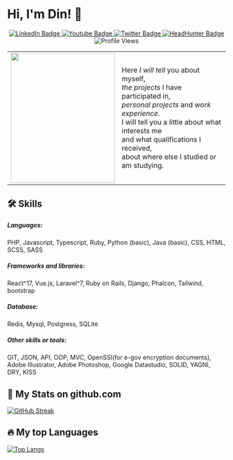 # Hi, I'm Din! 👋

<div id="badges" align="center">
  <a href="https://www.linkedin.com/in/dinmukhamed-tezekbayev-b18353183">
    <img src="https://img.shields.io/badge/LinkedIn-blue?style=for-the-badge&logo=linkedin&logoColor=white" alt="LinkedIn Badge"/>
  </a>
  <a href="https://studio.youtube.com/channel/UCtBKAQZm4Tcmp0IHaTxYEjA">
    <img src="https://img.shields.io/badge/YouTube-red?style=for-the-badge&logo=youtube&logoColor=white" alt="Youtube Badge"/>
  </a>
  <a href="https://twitter.com/Dinmukhamed14">
    <img src="https://img.shields.io/badge/Twitter-blue?style=for-the-badge&logo=twitter&logoColor=white" alt="Twitter Badge"/>
  </a>
  <a href="https://hh.kz/resume/0e8be1a1ff045ac3790039ed1f4f4946565a65">
    <img src="https://img.shields.io/badge/hh.kz-red?style=for-the-badge&logo=headhunter&logoColor=white" alt="HeadHunter Badge"/>
  </a>
  <span>
    <img src="https://komarev.com/ghpvc/?username=din-tezekbayev&style=for-the-badge" alt="Profile Views" />
  </span>
</div>

<table align="center" border="0" style="border:0">
  <tr>
    <td cols="2">
      <img src="https://instagram.fala4-1.fna.fbcdn.net/v/t51.2885-15/49597706_538726103315571_114684578871697756_n.jpg?stp=dst-jpg_e35&_nc_ht=instagram.fala4-1.fna.fbcdn.net&_nc_cat=103&_nc_ohc=fHAZpTTnzl0AX8pEDS5&edm=ALQROFkBAAAA&ccb=7-5&ig_cache_key=MTk3MjcxNDQ5NDYyODQyNjA2NQ%3D%3D.2-ccb7-5&oh=00_AT_KEekOz8f0UjRmVyfDtTR8clYJmkXjteeBxj-LW1i46g&oe=634B5FB5&_nc_sid=30a2ef" width="240" height="300"/>
    </td>
    <td>
      Here <i>I will tell</i> you about myself, <br/>
      <i>the projects</i> I have participated in,  <br/>
      <i>personal projects</i> and <i>work experience</i>.   <br/>
      I will tell you a little about what interests me   <br/>
      and what qualifications I received,   <br/>
      about where else I studied or am studying.
    </td>
  </tr>
</table>


## 🛠 Skills

##### Languages:
PHP, Javascript, Typescript, Ruby, Python (basic), Java (basic), CSS, HTML, SCSS, SASS
##### Frameworks and libraries:
React^17, Vue.js, Laravel^7, Ruby on Rails, Django, Phalcon, Tailwind, bootstrap
##### Database:
Redis, Mysql, Postgress, SQLite
##### Other skills or tools:
GIT, JSON, API, OOP, MVC, OpenSSl(for e-gov encryption documents), Adobe Illustrator, Adobe Photoshop, Google Datastudio, SOLID, YAGNI, DRY, KISS
	
## 💎 My Stats on github.com

[![GitHub Streak](http://github-readme-streak-stats.herokuapp.com?user=din-tezekbayev&theme=github-dark&date_format=M%20j%5B%2C%20Y%5D)](https://git.io/streak-stats)

## 🔥 My top Languages

[![Top Langs](https://github-readme-stats.vercel.app/api/top-langs/?username=din-tezekbayev&layout=compact&theme=vision-friendly-dark)](https://github.com/anuraghazra/github-readme-stats)
